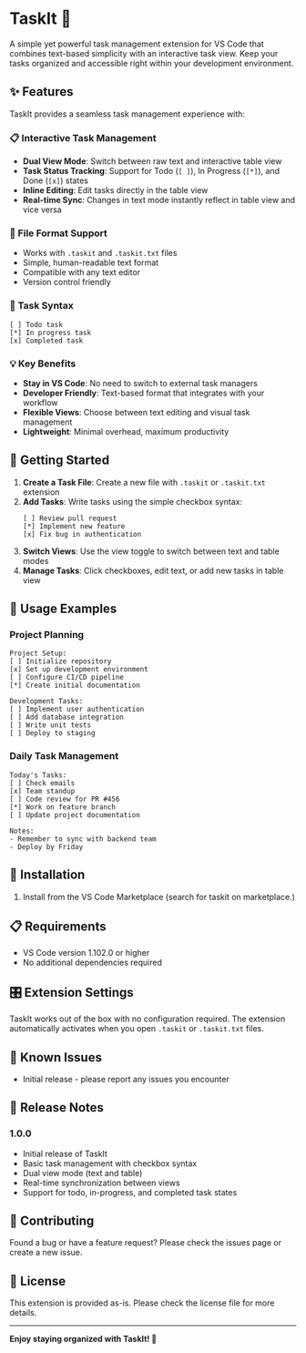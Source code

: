 # TaskIt 📝

A simple yet powerful task management extension for VS Code that combines text-based simplicity with an interactive task view. Keep your tasks organized and accessible right within your development environment.

## ✨ Features

TaskIt provides a seamless task management experience with:

### 📋 Interactive Task Management
- **Dual View Mode**: Switch between raw text and interactive table view
- **Task Status Tracking**: Support for Todo (`[ ]`), In Progress (`[*]`), and Done (`[x]`) states
- **Inline Editing**: Edit tasks directly in the table view
- **Real-time Sync**: Changes in text mode instantly reflect in table view and vice versa

### 📄 File Format Support
- Works with `.taskit` and `.taskit.txt` files
- Simple, human-readable text format
- Compatible with any text editor
- Version control friendly

### 🎯 Task Syntax
```
[ ] Todo task
[*] In progress task  
[x] Completed task
```

### 💡 Key Benefits
- **Stay in VS Code**: No need to switch to external task managers
- **Developer Friendly**: Text-based format that integrates with your workflow
- **Flexible Views**: Choose between text editing and visual task management
- **Lightweight**: Minimal overhead, maximum productivity

## 🚀 Getting Started

1. **Create a Task File**: Create a new file with `.taskit` or `.taskit.txt` extension
2. **Add Tasks**: Write tasks using the simple checkbox syntax:
   ```
   [ ] Review pull request
   [*] Implement new feature
   [x] Fix bug in authentication
   ```
3. **Switch Views**: Use the view toggle to switch between text and table modes
4. **Manage Tasks**: Click checkboxes, edit text, or add new tasks in table view

## 📖 Usage Examples

### Project Planning
```
Project Setup:
[ ] Initialize repository
[x] Set up development environment
[ ] Configure CI/CD pipeline
[*] Create initial documentation

Development Tasks:
[ ] Implement user authentication
[ ] Add database integration
[ ] Write unit tests
[ ] Deploy to staging
```

### Daily Task Management
```
Today's Tasks:
[ ] Check emails
[x] Team standup
[ ] Code review for PR #456
[*] Work on feature branch
[ ] Update project documentation

Notes:
- Remember to sync with backend team
- Deploy by Friday
```

## 🔧 Installation

1. Install from the VS Code Marketplace (search for taskit on marketplace.)

## 📋 Requirements

- VS Code version 1.102.0 or higher
- No additional dependencies required

## 🎛️ Extension Settings

TaskIt works out of the box with no configuration required. The extension automatically activates when you open `.taskit` or `.taskit.txt` files.

## 🐛 Known Issues

- Initial release - please report any issues you encounter

## 📝 Release Notes

### 1.0.0

- Initial release of TaskIt
- Basic task management with checkbox syntax
- Dual view mode (text and table)
- Real-time synchronization between views
- Support for todo, in-progress, and completed task states

## 🤝 Contributing

Found a bug or have a feature request? Please check the issues page or create a new issue.

## 📄 License

This extension is provided as-is. Please check the license file for more details.

---

**Enjoy staying organized with TaskIt! 🎉**
